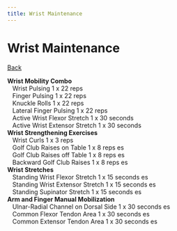 ```yaml
---
title: Wrist Maintenance
---
```


# Wrist Maintenance

[Back](./index)

**Wrist Mobility Combo**<br>
&nbsp;&nbsp;&nbsp;Wrist Pulsing 1 x 22 reps<br>
&nbsp;&nbsp;&nbsp;Finger Pulsing 1 x 22 reps<br>
&nbsp;&nbsp;&nbsp;Knuckle Rolls 1 x 22 reps<br>
&nbsp;&nbsp;&nbsp;Lateral Finger Pulsing 1 x 22 reps<br>
&nbsp;&nbsp;&nbsp;Active Wrist Flexor Stretch 1 x 30 seconds<br>
&nbsp;&nbsp;&nbsp;Active Wrist Extensor Stretch 1 x 30 seconds<br>
**Wrist Strengthening Exercises**<br>
&nbsp;&nbsp;&nbsp;Wrist Curls 1 x 3 reps<br>
&nbsp;&nbsp;&nbsp;Golf Club Raises on Table 1 x 8 reps es<br>
&nbsp;&nbsp;&nbsp;Golf Club Raises off Table 1 x 8 reps es<br>
&nbsp;&nbsp;&nbsp;Backward Golf Club Raises 1 x 8 reps es<br>
**Wrist Stretches**<br>
&nbsp;&nbsp;&nbsp;Standing Wrist Flexor Stretch 1 x 15 seconds es<br>
&nbsp;&nbsp;&nbsp;Standing Wrist Extensor Stretch 1 x 15 seconds es<br>
&nbsp;&nbsp;&nbsp;Standing Supinator Stretch 1 x 15 seconds es<br>
**Arm and Finger Manual Mobilization**<br>
&nbsp;&nbsp;&nbsp;Ulnar-Radial Channel on Dorsal Side 1 x 30 seconds es<br>
&nbsp;&nbsp;&nbsp;Common Flexor Tendon Area 1 x 30 seconds es<br>
&nbsp;&nbsp;&nbsp;Common Extensor Tendon Area 1 x 30 seconds es<br>
